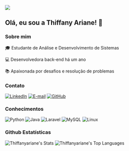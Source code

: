 <img src="https://github.com/digitalinnovationone/dio-lab-open-source/assets/133224999/d1f57cc2-c384-4eba-9050-a8caf159e7ed"/>

## Olá, eu sou a Thiffany Ariane! 👋

### Sobre mim
🎓 Estudante de Análise e Desenvolvimento de Sistemas

💻 Desenvolvedora back-end há um ano

📚 Apaixonada por desafios e resolução de problemas 

### Contato
[![LinkedIn](https://img.shields.io/badge/LinkedIn-000?style=for-the-badge&logo=linkedin&logoColor=ff6e96)](https://www.linkedin.com/in/thiffany-a-241b91199/)
[![E-mail](https://img.shields.io/badge/-Email-000?style=for-the-badge&logo=microsoft-outlook&logoColor=ff6e96)](mailto:thiffanyariane@icloud.com)
[![GitHub](https://img.shields.io/badge/GitHub-000?style=for-the-badge&logo=github&logoColor=ff6e96)](https://github.com/Thiffanyariane)

### Conhecimentos
![Python](https://img.shields.io/badge/Python-000?style=for-the-badge&logo=python&logoColor=ff6e96)
![Java](https://img.shields.io/badge/java-000?style=for-the-badge&logo=openjdk&logoColor=ff6e96)
![Laravel](https://img.shields.io/badge/laravel-000?style=for-the-badge&logo=laravel&logoColor=ff6e96)
![MySQL](https://img.shields.io/badge/MySQL-000?style=for-the-badge&logo=mysql&logoColor=ff6e96)
![Linux](https://img.shields.io/badge/Linux-000?style=for-the-badge&logo=linux&logoColor=ff6e96)

### Github Estatísticas
![Thiffanyariane's Stats](https://github-readme-stats.vercel.app/api?username=Thiffanyariane&theme=dracula&show_icons=true&hide_border=true&count_private=true&locale=pt-br&hide=prs&hide_title=true)
![Thiffanyariane's Top Languages](https://github-readme-stats.vercel.app/api/top-langs/?username=Thiffanyariane&theme=dracula&show_icons=true&hide_border=true&layout=compact&locale=pt-br&hide_title=true)
